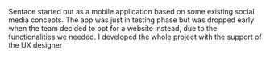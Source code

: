 Sentace started out as a mobile application based on some existing social media concepts. The app was just in testing phase but was dropped early when the team decided to opt for a website instead, due to the functionalities we needed.
I developed the whole project with the support of the UX designer

